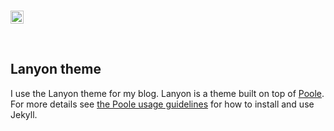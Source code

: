 <br>

<a href="https://www.buymeacoffee.com/VY0x8snyh" target="_blank"><img src="https://www.buymeacoffee.com/assets/img/custom_images/orange_img.png" alt="Buy Me A Coffee" height="21px" ></a>

<br>

## Lanyon theme 

I use the Lanyon theme for my blog. Lanyon is a theme built on top of [Poole](https://github.com/poole/poole).
For more details see [the Poole usage guidelines](https://github.com/poole/poole#usage) for how to install and use Jekyll.
